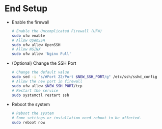 # End Setup

- Enable the firewall
    ```bash
    # Enable the Uncomplicated Firewall (UFW)
    sudo ufw enable
    # Allow OpenSSH
    sudo ufw allow OpenSSH
    # Allow NGINX
    sudo ufw allow 'Nginx Full'
    ```
- (Optional) Change the SSH Port
    ```bash
    # Change the default value
    sudo sed -i "s/#Port 22/Port $NEW_SSH_PORT/g" /etc/ssh/sshd_config
    # Allow the new port in firewall
    sudo ufw allow $NEW_SSH_PORT/tcp
    # Restart the service
    sudo systemctl restart ssh
    ```
- Reboot the system
    ```bash
    # Reboot the system
    # Some settings or installation need reboot to be affected.
    sudo reboot now
    ```